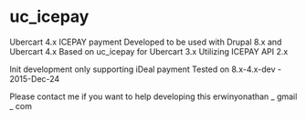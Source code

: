 # uc_icepay
Ubercart 4.x ICEPAY payment
Developed to be used with Drupal 8.x and Ubercart 4.x
Based on uc_icepay for Ubercart 3.x 
Utilizing ICEPAY API 2.x

Init development only supporting iDeal payment
Tested on 8.x-4.x-dev - 2015-Dec-24

Please contact me if you want to help developing this
erwinyonathan _ gmail _ com
